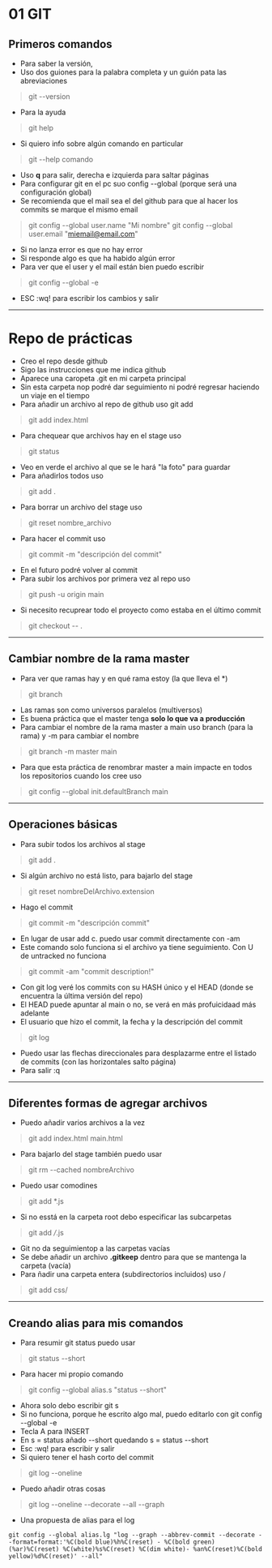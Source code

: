 # 01 GIT

## Primeros comandos

- Para saber la versión, 
- Uso dos guiones para la palabra completa y un guión pata las abreviaciones

> git --version

- Para la ayuda

> git help

- Si quiero info sobre algún comando en particular

> git --help comando

- Uso **q** para salir, derecha e izquierda para saltar páginas
- Para configurar git en el pc suo config --global (porque será una configuración global)
- Se recomienda que el mail sea el del github para que al hacer los commits se marque el mismo email

> git config --global user.name "Mi nombre"
> git config --global user.email "miemail@email.com"

- Si no lanza error es que no hay error
- Si responde algo es que ha habido algún error
- Para ver que el user y el mail están bien puedo escribir

> git config --global -e

-  ESC :wq! para escribir los cambios y salir
-----

# Repo de prácticas

- Creo el repo desde github
- Sigo las instrucciones que me indica github
- Aparece una caropeta .git en mi carpeta principal
- Sin esta carpeta nop podré dar seguimiento ni podré regresar haciendo un viaje en el tiempo
- Para añadir un archivo al repo de github uso git add

> git add index.html

- Para chequear que archivos hay en el stage uso

> git status

- Veo en verde el archivo al que se le hará "la foto" para guardar
- Para añadirlos todos uso 

> git add .

- Para borrar un archivo del stage uso

> git reset nombre_archivo

- Para hacer el commit uso

> git commit -m "descripción del commit"

- En el futuro podré volver al commit
- Para subir los archivos por primera vez al repo uso

> git push -u origin main

- Si necesito recuprear todo el proyecto como estaba en el último commit

> git checkout -- .
----

## Cambiar nombre de la rama master

- Para ver que ramas hay y en qué rama estoy (la que lleva el *) 

> git branch

- Las ramas son como universos paralelos (multiversos)
- Es buena práctica que el master tenga **solo lo que va a producción**
- Para cambiar el nombre de la rama master a main uso branch (para la rama) y -m para cambiar el nombre

> git branch -m master main

- Para que esta práctica de renombrar master a main impacte en todos los repositorios cuando los cree uso

> git config --global init.defaultBranch main
----

## Operaciones básicas

- Para subir todos los archivos al stage

> git add .

- Si algún archivo no está listo, para bajarlo del stage

> git reset nombreDelArchivo.extension

- Hago el commit

> git commit -m "descripción commit"

- En lugar de usar add c. puedo usar commit directamente con -am
- Este comando solo funciona si el archivo ya tiene seguimiento. Con U de untracked no funciona

> git commit -am "commit description!"

- Con git log veré los commits con su HASH único y el HEAD (donde se encuentra la última versión del repo)
- El HEAD puede apuntar al main o no, se verá en más profuicidaad más adelante
- El usuario que hizo el commit, la fecha y la descripción del commit

> git log

- Puedo usar las flechas direccionales para desplazarme entre el listado de commits (con las horizontales salto página)  
- Para salir :q
-----

## Diferentes formas de agregar archivos

- Puedo añadir varios archivos a la vez

> git add index.html main.html

- Para bajarlo del stage también puedo usar

> git rm --cached nombreArchivo

- Puedo usar comodines

> git add *.js

- Si no esstá en la carpeta root debo especificar las subcarpetas

> git add */*.js

- Git no da seguimientop a las carpetas vacías
- Se debe añadir un archivo **.gitkeep** dentro para que se mantenga la carpeta (vacía)
- Para ñadir una carpeta entera (subdirectorios incluidos) uso /

> git add css/
-----

## Creando alias para mis comandos

- Para resumir git status puedo usar

> git status --short

- Para hacer mi propio comando

> git config --global alias.s "status --short"

- Ahora solo debo escribir git s
- Si no funciona, porque he escrito algo mal, puedo editarlo con git config --global -e
- Tecla A para INSERT
- En s = status añado --short quedando s = status --short
- Esc :wq! para escribir y salir
- Si quiero tener el hash corto del commit

> git log --oneline

- Puedo añadir otras cosas

> git log --oneline --decorate --all --graph

- Una propuesta de alias para el log

~~~
git config --global alias.lg "log --graph --abbrev-commit --decorate --format=format:'%C(bold blue)%h%C(reset) - %C(bold green)(%ar)%C(reset) %C(white)%s%C(reset) %C(dim white)- %an%C(reset)%C(bold yellow)%d%C(reset)' --all"
~~~

